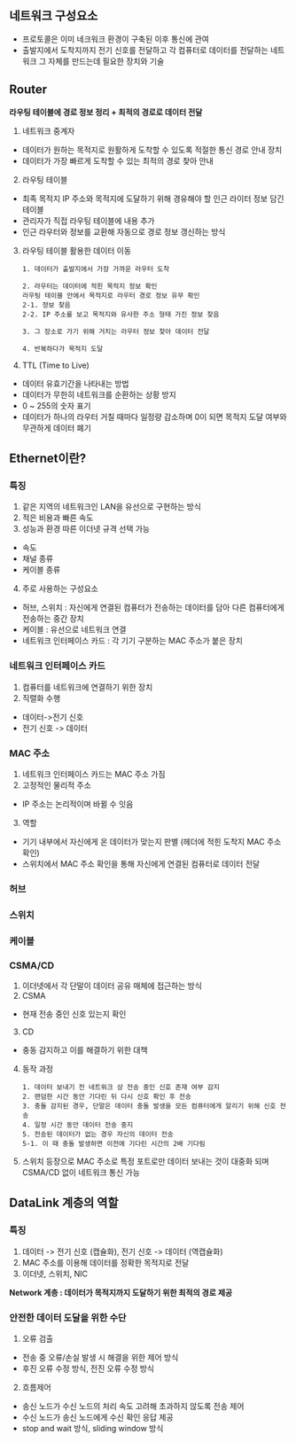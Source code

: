 
## 네트워크 구성요소
* 프로토콜은 이미 네크워크 환경이 구축된 이후 통신에 관여
* 출발지에서 도착지까지 전기 신호를 전달하고 각 컴퓨터로 데이터를 전달하는 네트워크 그 자체를 만드는데 필요한 장치와 기술 

## Router 
**라우팅 테이블에 경로 정보 정리 + 최적의 경로로 데이터 전달**
1. 네트워크 중계자
* 데이터가 원하는 목적지로 원활하게 도착할 수 있도록 적절한 통신 경로 안내 장치
* 데이터가 가장 빠르게 도착할 수 있는 최적의 경로 찾아 안내

2. 라우팅 테이블
* 최족 목적지 IP 주소와 목적지에 도달하기 위해 경유해야 할 인근 라이터 정보 담긴 테이블
* 관리자가 직접 라우팅 테이블에 내용 추가
* 인근 라우터와 정보를 교환해 자동으로 경로 정보 갱신하는 방식

3. 라우팅 테이블 활용한 데이터 이동
    ```
    1. 데이터가 출발지에서 가장 가까운 라우터 도착
    
    2. 라우터는 데이터에 적힌 목적지 정보 확인
    라우팅 테이블 안에서 목적지로 라우터 경로 정보 유무 확인
    2-1. 정보 찾음 
    2-2. IP 주소를 보고 목적지와 유사한 주소 형태 가진 정보 찾음

    3. 그 장소로 가기 위해 거치는 라우터 정보 찾아 데이터 전달

    4. 반복하다가 목적지 도달
    ```
4. TTL (Time to Live)
* 데이터 유효기간을 나타내는 방법
* 데이터가 무한히 네트워크를 순환하는 상황 방지
* 0 ~ 255의 숫자 표기
* 데이터가 하나의 라우터 거칠 때마다 일정량 감소하며 0이 되면 목적지 도달 여부와 무관하게 데이터 폐기
## Ethernet이란?

### 특징
1. 같은 지역의 네트워크인 LAN을 유선으로 구현하는 방식
2. 적은 비용과 빠른 속도
3. 성능과 환경 따른 이더넷 규격 선택 가능
* 속도 
* 채널 종류
* 케이블 종류 
4. 주로 사용하는 구성요소
* 허브, 스위치 : 자신에게 연결된 컴퓨터가 전송하는 데이터를 담아 다른 컴퓨터에게 전송하는 중간 장치
* 케이블 : 유선으로 네트워크 연결
* 네트워크 인터페이스 카드 : 각 기기 구분하는 MAC 주소가 붙은 장치

### 네트워크 인터페이스 카드
1. 컴퓨터를 네트워크에 연결하기 위한 장치
2. 직렬화 수행

* 데이터->전기 신호 <br/>
* 전기 신호 -> 데이터 <br/>

### MAC 주소
1. 네트워크 인터페이스 카드는 MAC 주소 가짐
2. 고정적인 물리적 주소
* IP 주소는 논리적이며 바뀔 수 잇음
3. 역할
* 기기 내부에서 자신에게 온 데이터가 맞는지 판별
(헤더에 적힌 도착지 MAC 주소 확인)
* 스위치에서 MAC 주소 확인을 통해 자신에게 연결된 컴퓨터로 데이터 전달

### 허브

### 스위치

### 케이블

### CSMA/CD
1. 이더넷에서 각 단말이 데이터 공유 매체에 접근하는 방식
2. CSMA 
* 현재 전송 중인 신호 있는지 확인
3. CD
* 충동 감지하고 이를 해결하기 위한 대책
4. 동작 과정
    ```
    1. 데이터 보내기 전 네트워크 상 전송 중인 신호 존재 여부 감지
    2. 랜덤한 시간 동안 기다린 뒤 다시 신호 확인 후 전송
    3. 충돌 감지된 경우, 단말은 데이터 충돌 발생을 모든 컴퓨터에게 알리기 위해 신호 전송
    4. 일정 시간 동안 데이터 전송 중지
    5. 전송된 데이터가 없는 경우 자신의 데이터 전송
    5-1. 이 때 충돌 발생하면 이전에 기다린 시간의 2배 기다림
    ```
5. 스위치 등장으로 MAC 주소로 특정 포트로만 데이터 보내는 것이 대중화 되며 CSMA/CD 없이 네트워크 통신 가능

## DataLink 계층의 역할

### 특징
1. 데이터 -> 전기 신호 (캡슐화), 전기 신호 -> 데이터 (역캡슐화)
2. MAC 주소를 이용해 데이터를 정확한 목적지로 전달
3. 이더넷, 스위치, NIC

**Network 계층 : 데이터가 목적지까지 도달하기 위한 최적의 경로 제공**

### 안전한 데이터 도달을 위한 수단
1. 오류 검출
* 전송 중 오류/손실 발생 시 해결을 위한 제어 방식
* 후진 오류 수정 방식, 전진 오류 수정 방식
2. 흐름제어 
* 송신 노드가 수신 노드의 처리 속도 고려해 초과하지 않도록 전송 제어
* 수신 노드가 송신 노드에게 수신 확인 응답 제공
* stop and wait 방식, sliding window 방식
